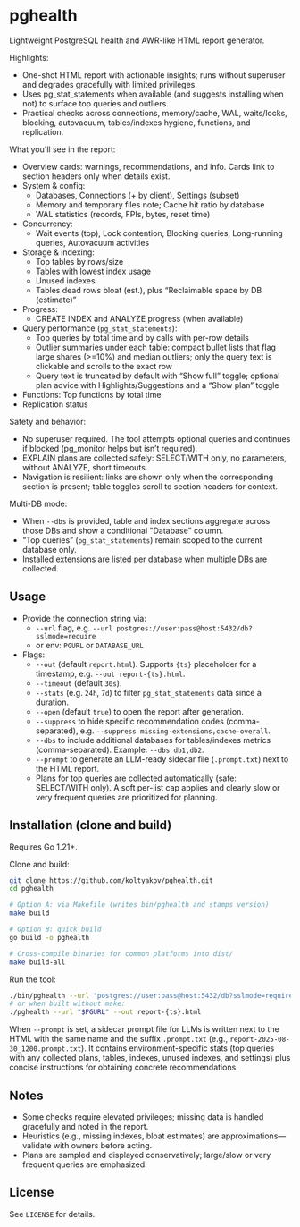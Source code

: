 # pghealth

Lightweight PostgreSQL health and AWR-like HTML report generator.

Highlights:

- One-shot HTML report with actionable insights; runs without superuser and degrades gracefully with limited privileges.
- Uses pg_stat_statements when available (and suggests installing when not) to surface top queries and outliers.
- Practical checks across connections, memory/cache, WAL, waits/locks, blocking, autovacuum, tables/indexes hygiene, functions, and replication.

What you'll see in the report:

- Overview cards: warnings, recommendations, and info. Cards link to section headers only when details exist.
- System & config:
  - Databases, Connections (+ by client), Settings (subset)
  - Memory and temporary files note; Cache hit ratio by database
  - WAL statistics (records, FPIs, bytes, reset time)
- Concurrency:
  - Wait events (top), Lock contention, Blocking queries, Long-running queries, Autovacuum activities
- Storage & indexing:
  - Top tables by rows/size
  - Tables with lowest index usage
  - Unused indexes
  - Tables dead rows bloat (est.), plus “Reclaimable space by DB (estimate)”
- Progress:
  - CREATE INDEX and ANALYZE progress (when available)
- Query performance (`pg_stat_statements`):
  - Top queries by total time and by calls with per-row details
  - Outlier summaries under each table: compact bullet lists that flag large shares (>=10%) and median outliers; only the query text is clickable and scrolls to the exact row
  - Query text is truncated by default with “Show full” toggle; optional plan advice with Highlights/Suggestions and a “Show plan” toggle
- Functions: Top functions by total time
- Replication status

Safety and behavior:

- No superuser required. The tool attempts optional queries and continues if blocked (pg_monitor helps but isn’t required).
- EXPLAIN plans are collected safely: SELECT/WITH only, no parameters, without ANALYZE, short timeouts.
- Navigation is resilient: links are shown only when the corresponding section is present; table toggles scroll to section headers for context.

Multi-DB mode:

- When `--dbs` is provided, table and index sections aggregate across those DBs and show a conditional "Database" column.
- “Top queries” (`pg_stat_statements`) remain scoped to the current database only.
- Installed extensions are listed per database when multiple DBs are collected.

## Usage

- Provide the connection string via:
  - `--url` flag, e.g. `--url postgres://user:pass@host:5432/db?sslmode=require`
  - or env: `PGURL` or `DATABASE_URL`
- Flags:
  - `--out` (default `report.html`). Supports `{ts}` placeholder for a timestamp, e.g. `--out report-{ts}.html`.
  - `--timeout` (default `30s`).
  - `--stats` (e.g. `24h`, `7d`) to filter `pg_stat_statements` data since a duration.
  - `--open` (default `true`) to open the report after generation.
  - `--suppress` to hide specific recommendation codes (comma-separated), e.g. `--suppress missing-extensions,cache-overall`.
  - `--dbs` to include additional databases for tables/indexes metrics (comma-separated). Example: `--dbs db1,db2`.
  - `--prompt` to generate an LLM-ready sidecar file (`.prompt.txt`) next to the HTML report.
  - Plans for top queries are collected automatically (safe: SELECT/WITH only). A soft per-list cap applies and clearly slow or very frequent queries are prioritized for planning.

## Installation (clone and build)

Requires Go 1.21+.

Clone and build:

```sh
git clone https://github.com/koltyakov/pghealth.git
cd pghealth

# Option A: via Makefile (writes bin/pghealth and stamps version)
make build

# Option B: quick build
go build -o pghealth

# Cross-compile binaries for common platforms into dist/
make build-all
```

Run the tool:

```sh
./bin/pghealth --url "postgres://user:pass@host:5432/db?sslmode=require" --out report-{ts}.html
# or when built without make:
./pghealth --url "$PGURL" --out report-{ts}.html
```

When `--prompt` is set, a sidecar prompt file for LLMs is written next to the HTML with the same name and the suffix `.prompt.txt` (e.g., `report-2025-08-30_1200.prompt.txt`). It contains environment-specific stats (top queries with any collected plans, tables, indexes, unused indexes, and settings) plus concise instructions for obtaining concrete recommendations.

## Notes

- Some checks require elevated privileges; missing data is handled gracefully and noted in the report.
- Heuristics (e.g., missing indexes, bloat estimates) are approximations—validate with owners before acting.
- Plans are sampled and displayed conservatively; large/slow or very frequent queries are emphasized.

## License

See `LICENSE` for details.

